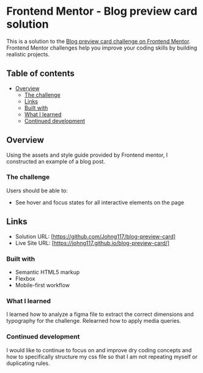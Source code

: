 # Frontend Mentor - Blog preview card solution

This is a solution to the [Blog preview card challenge on Frontend Mentor](https://www.frontendmentor.io/challenges/blog-preview-card-ckPaj01IcS). Frontend Mentor challenges help you improve your coding skills by building realistic projects. 

## Table of contents

- [Overview](#overview)
  - [The challenge](#the-challenge)
  - [Links](#links)
  - [Built with](#built-with)
  - [What I learned](#what-i-learned)
  - [Continued development](#continued-development)
  

## Overview

Using the assets and style guide provided by Frontend mentor, I constructed an example of a blog post.

### The challenge

Users should be able to:

- See hover and focus states for all interactive elements on the page

## Links

- Solution URL: [https://github.com/Johng117/blog-preview-card]
- Live Site URL: [https://johng117.github.io/blog-preview-card/]

### Built with

- Semantic HTML5 markup
- Flexbox
- Mobile-first workflow

### What I learned

I learned how to analyze a figma file to extract the correct dimensions and typography for the challenge.
Relearned how to apply media queries.

### Continued development

I would like to continue to focus on and improve dry coding concepts and how to specifically structure my css file so that I am not repeating myself or duplicating rules.


